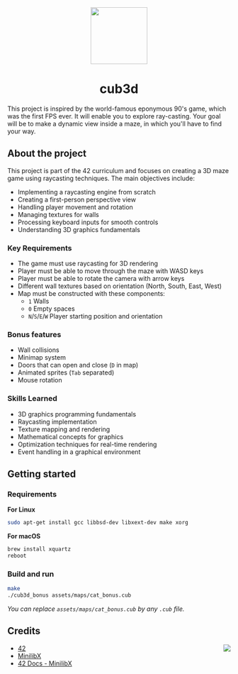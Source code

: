 <div align="center">
  <img height="128" width="128" src="https://github.com/user-attachments/assets/ecc23eb7-63d1-4dca-b4ae-922dfa8f33e1">
  <h1>cub3d</h1>
</div>

This project is inspired by the world-famous eponymous 90's game, which was the first FPS ever. It will enable you to explore ray-casting. Your goal will be to make a dynamic view inside a maze, in which you'll have to find your way.

## About the project
This project is part of the 42 curriculum and focuses on creating a 3D maze game using raycasting techniques. The main objectives include:
- Implementing a raycasting engine from scratch
- Creating a first-person perspective view
- Handling player movement and rotation
- Managing textures for walls
- Processing keyboard inputs for smooth controls
- Understanding 3D graphics fundamentals

### Key Requirements
- The game must use raycasting for 3D rendering
- Player must be able to move through the maze with WASD keys
- Player must be able to rotate the camera with arrow keys
- Different wall textures based on orientation (North, South, East, West)
- Map must be constructed with these components:
  - `1` Walls
  - `0` Empty spaces
  - `N`/`S`/`E`/`W` Player starting position and orientation

### Bonus features
- Wall collisions
- Minimap system
- Doors that can open and close (`D` in map)
- Animated sprites (`Tab` separated)
- Mouse rotation

### Skills Learned
- 3D graphics programming fundamentals
- Raycasting implementation
- Texture mapping and rendering
- Mathematical concepts for graphics
- Optimization techniques for real-time rendering
- Event handling in a graphical environment

## Getting started
### Requirements
**For Linux**
```bash
sudo apt-get install gcc libbsd-dev libxext-dev make xorg
```

**For macOS**
```bash
brew install xquartz
reboot
```

### Build and run
```bash
make
./cub3d_bonus assets/maps/cat_bonus.cub
```
*You can replace `assets/maps/cat_bonus.cub` by any `.cub` file.*

## Credits
<img align="right" src="https://github.com/user-attachments/assets/099e6b70-35e1-49e3-9ac4-dc3194232eb8">

- [42](https://42.fr/)
- [MinilibX](https://github.com/42Paris/minilibx-linux)
- [42 Docs - MinilibX](https://harm-smits.github.io/42docs/libs/minilibx)
